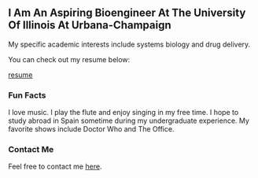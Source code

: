 ## I Am An Aspiring Bioengineer At The University Of Illinois At Urbana-Champaign

My specific academic interests include systems biology and drug delivery.

You can check out my resume below:

[resume](file:///C:/Users/ashleym2/AppData/Local/Temp/Temp1_resume_Mitchell,Ashley.zip/resume_MitchellAshley.html)

### Fun Facts

I love music. I play the flute and enjoy singing in my free time. I hope to study abroad in Spain sometime during my undergraduate
experience. My favorite shows include Doctor Who and The Office.

### Contact Me

Feel free to contact me [here](ashleym2@illinois.edu).
